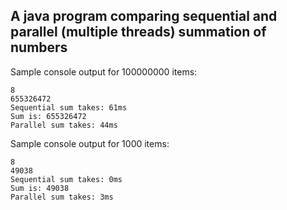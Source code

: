 ## A java program comparing sequential and parallel (multiple threads) summation of numbers

Sample console output for 100000000 items:

```
8
655326472
Sequential sum takes: 61ms
Sum is: 655326472
Parallel sum takes: 44ms
```

Sample console output for 1000 items:

```
8
49038
Sequential sum takes: 0ms
Sum is: 49038
Parallel sum takes: 3ms
```
